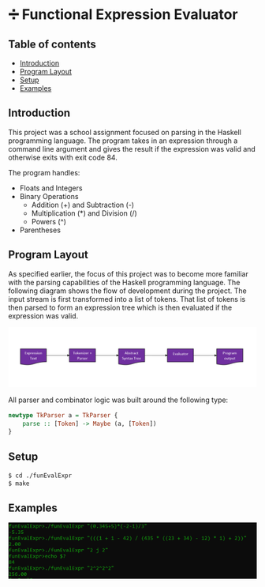 #  :heavy_division_sign: Functional Expression Evaluator

## Table of contents
* [Introduction](#introduction)
* [Program Layout](#program-layout)
* [Setup](#setup)
* [Examples](#examples)

## Introduction
This project was a school assignment focused on parsing in the Haskell programming language. The program takes in an expression through a command line argument and gives the result if the expression was valid and otherwise exits with exit code 84.

The program handles:
* Floats and Integers
* Binary Operations
  * Addition (+) and Subtraction (-)
  * Multiplication (*) and Division (/)
  * Powers (^)
* Parentheses

## Program Layout

As specified earlier, the focus of this project was to become more familiar with the parsing capabilities of the Haskell programming language. The following diagram shows the flow of development during the project. The input stream is first transformed into a list of tokens. That list of tokens is then parsed to form an expression tree which is then evaluated if the expression was valid.

![program_flow](img/program-diagram.PNG)


All parser and combinator logic was built around the following type:
```haskell
newtype TkParser a = TkParser {
    parse :: [Token] -> Maybe (a, [Token])
}
```

## Setup
```
$ cd ./funEvalExpr
$ make
```

## Examples

![examples_img](img/examples.PNG)

